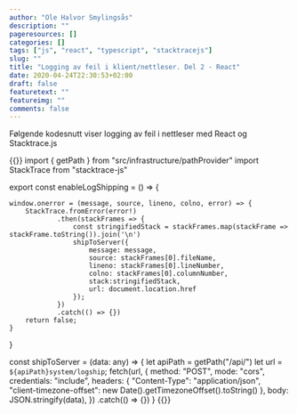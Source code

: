 ```yaml
---
author: "Ole Halvor Smylingsås"
description: ""
pageresources: []
categories: []
tags: ["js", "react", "typescript", "stacktracejs"]     
slug: ""
title: "Logging av feil i klient/nettleser. Del 2 - React"
date: 2020-04-24T22:30:53+02:00
draft: false
featuretext: ""
featureimg: ""
comments: false
---
```


Følgende kodesnutt viser logging av feil i nettleser med React og Stacktrace.js
<!--more-->

{{<highlight js>}}
import { getPath } from "src/infrastructure/pathProvider"
import StackTrace from "stacktrace-js"

export const enableLogShipping = () => {

    window.onerror = (message, source, lineno, colno, error) => {
        StackTrace.fromError(error!)
                .then(stackFrames => {
                    const stringifiedStack = stackFrames.map(stackFrame => stackFrame.toString()).join('\n')
                    shipToServer({ 
                        message: message, 
                        source: stackFrames[0].fileName, 
                        lineno: stackFrames[0].lineNumber, 
                        colno: stackFrames[0].columnNumber, 
                        stack:stringifiedStack, 
                        url: document.location.href 
                    }); 
                })
                .catch(() => {})
        return false;
    }
}

const shipToServer = (data: any) => {
    let apiPath = getPath("/api/")
    let url = `${apiPath}system/logship`;
    fetch(url, {
        method: "POST",
        mode: "cors",
        credentials: "include",
        headers: {
            "Content-Type": "application/json",
            "client-timezone-offset": new Date().getTimezoneOffset().toString()
        },
        body: JSON.stringify(data),
    })
    .catch(() => {})
}
{{</highlight>}}